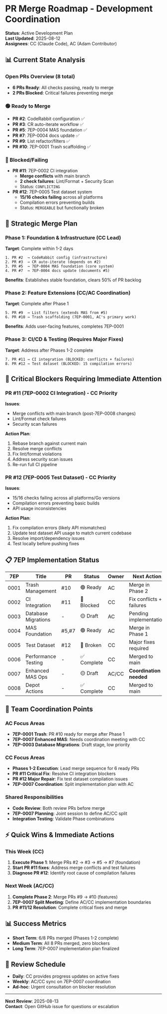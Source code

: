 # PR Merge Roadmap - Development Coordination

**Status**: Active Development Plan  
**Last Updated**: 2025-08-12  
**Assignees**: CC (Claude Code), AC (Adam Contributor)

## 📊 Current State Analysis

### Open PRs Overview (8 total)
- **6 PRs Ready**: All checks passing, ready to merge
- **2 PRs Blocked**: Critical failures preventing merge

### 🟢 Ready to Merge
- **PR #2**: CodeRabbit configuration ✅
- **PR #3**: CR auto-iterate workflow ✅  
- **PR #5**: 7EP-0004 MAS foundation ✅
- **PR #7**: 7EP-0004 docs update ✅
- **PR #9**: List refactor/filters ✅
- **PR #10**: 7EP-0001 Trash scaffolding ✅

### 🔴 Blocked/Failing
- **PR #11**: 7EP-0002 CI integration
  - **Merge conflicts** with main branch
  - **2 check failures**: Lint/Format + Security Scan
  - Status: `CONFLICTING`
- **PR #12**: 7EP-0005 Test dataset system
  - **15/16 checks failing** across all platforms
  - Compilation errors preventing builds
  - Status: `MERGEABLE` but functionally broken

## 🎯 Strategic Merge Plan

### Phase 1: Foundation & Infrastructure (CC Lead)
**Target**: Complete within 1-2 days
```
1. PR #2  → CodeRabbit config (infrastructure)
2. PR #3  → CR auto-iterate (depends on #2)  
3. PR #5  → 7EP-0004 MAS foundation (core system)
4. PR #7  → 7EP-0004 docs update (documents #5)
```
**Benefits**: Establishes stable foundation, clears 50% of PR backlog

### Phase 2: Feature Extensions (CC/AC Coordination)
**Target**: Complete after Phase 1
```
5. PR #9  → List filters (extends MAS from #5)
6. PR #10 → Trash scaffolding (7EP-0001, AC's primary work)
```
**Benefits**: Adds user-facing features, completes 7EP-0001

### Phase 3: CI/CD & Testing (Requires Major Fixes)
**Target**: Address after Phases 1-2 complete
```
7. PR #11 → CI integration (BLOCKED: conflicts + failures)
8. PR #12 → Test dataset (BLOCKED: 15 compilation errors)
```

## 🚨 Critical Blockers Requiring Immediate Attention

### PR #11 (7EP-0002 CI Integration) - CC Priority
**Issues**:
- Merge conflicts with main branch (post-7EP-0008 changes)
- Lint/Format check failures
- Security scan failures

**Action Plan**:
1. Rebase branch against current main
2. Resolve merge conflicts
3. Fix lint/format violations  
4. Address security scan issues
5. Re-run full CI pipeline

### PR #12 (7EP-0005 Test Dataset) - CC Priority  
**Issues**:
- 15/16 checks failing across all platforms/Go versions
- Compilation errors preventing basic builds
- API usage inconsistencies

**Action Plan**:
1. Fix compilation errors (likely API mismatches)
2. Update test dataset API usage to match current codebase
3. Resolve import/dependency issues
4. Test locally before pushing fixes

## 📋 7EP Implementation Status

| 7EP | Title | PR | Status | Owner | Next Action |
|-----|-------|----|---------|---------|-----------| 
| 0001 | Trash Management | #10 | 🟢 Ready | AC | Merge in Phase 2 |
| 0002 | CI Integration | #11 | 🔴 Blocked | CC | Fix conflicts + failures |
| 0003 | Database Migrations | - | 🟡 Draft | AC | Pending implementation |
| 0004 | MAS Foundation | #5,#7 | 🟢 Ready | AC | Merge in Phase 1 |
| 0005 | Test Dataset | #12 | 🔴 Broken | CC | Major fixes required |
| 0006 | Performance Testing | - | ✅ Complete | CC | Merged to main |
| 0007 | Enhanced MAS Ops | - | 🟡 Draft | AC/CC | **Coordination needed** |
| 0008 | Depot Actions | - | ✅ Complete | CC | Merged to main |

## 👥 Team Coordination Points

### AC Focus Areas
- **7EP-0001 Trash**: PR #10 ready for merge after Phase 1
- **7EP-0007 Enhanced MAS**: Needs coordination meeting with CC
- **7EP-0003 Database Migrations**: Draft stage, low priority

### CC Focus Areas  
- **Phases 1-2 Execution**: Lead merge sequence for 6 ready PRs
- **PR #11 Critical Fix**: Resolve CI integration blockers
- **PR #12 Major Repair**: Fix test dataset compilation issues
- **7EP-0007 Coordination**: Split implementation plan with AC

### Shared Responsibilities
- **Code Review**: Both review PRs before merge
- **7EP-0007 Planning**: Joint session to define AC/CC split
- **Integration Testing**: Validate Phase combinations

## ⚡ Quick Wins & Immediate Actions

### This Week (CC)
1. **Execute Phase 1**: Merge PRs #2 → #3 → #5 → #7 (foundation)
2. **Start PR #11 fixes**: Address merge conflicts and test failures
3. **Diagnose PR #12**: Identify root cause of compilation failures

### Next Week (AC/CC)
1. **Complete Phase 2**: Merge PRs #9 → #10 (features)
2. **7EP-0007 Split Meeting**: Define AC/CC implementation boundaries
3. **PR #11/12 Resolution**: Complete critical fixes and merge

## 📊 Success Metrics

- **Short Term**: 6/8 PRs merged (Phases 1-2 complete)
- **Medium Term**: All 8 PRs merged, zero blockers
- **Long Term**: 7EP-0007 implementation plan finalized

## 🔄 Review Schedule

- **Daily**: CC provides progress updates on active fixes
- **Weekly**: AC/CC sync on 7EP-0007 coordination
- **Ad-hoc**: Urgent consultation on blocker resolution

---

**Next Review**: 2025-08-13  
**Contact**: Open GitHub issue for questions or escalation